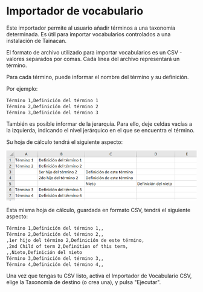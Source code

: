 # Importador de vocabulario

Este importador permite al usuario añadir términos a una taxonomía determinada. Es útil para importar vocabularios controlados a una instalación de Tainacan.

El formato de archivo utilizado para importar vocabularios es un CSV - valores separados por comas. Cada línea del archivo representará un término.

Para cada término, puede informar el nombre del término y su definición.

Por ejemplo:

```csv
Término 1,Definición del término 1
Término 2,Definición del término 2
Término 3,Definición del término 3
```

También es posible informar de la jerarquía. Para ello, deje celdas vacías a la izquierda, indicando el nivel jerárquico en el que se encuentra el término.

Su hoja de cálculo tendrá el siguiente aspecto:

![Hoja de cálculo de vocabulario](_assets/vocabulary-importer-sample.png)

Esta misma hoja de cálculo, guardada en formato CSV, tendrá el siguiente aspecto:

```csv
Término 1,Definición del término 1,,
Término 2,Definición del término 2,,
,1er hijo del término 2,Definición de este término,
,2nd Child of term 2,Definition of this term,
,,Nieto,Definición del nieto
Término 3,Definición del término 3,,
Término 4,Definición del término 4,,
```

Una vez que tengas tu CSV listo, activa el Importador de Vocabulario CSV, elige la Taxonomía de destino (o crea una), y pulsa "Ejecutar".
